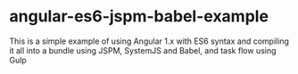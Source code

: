 # angular-es6-jspm-babel-example
This is a simple example of using Angular 1.x with ES6 syntax and compiling it all into a bundle using JSPM, SystemJS and Babel, and task flow using Gulp
